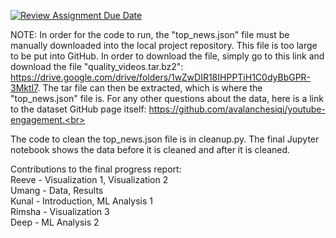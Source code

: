 [![Review Assignment Due Date](https://classroom.github.com/assets/deadline-readme-button-8d59dc4de5201274e310e4c54b9627a8934c3b88527886e3b421487c677d23eb.svg)](https://classroom.github.com/a/CsKePcbK)

NOTE: In order for the code to run, the "top_news.json" file must be manually downloaded into the local project repository. This file is too large to be put into GitHub. In order to download the file, simply go to this link and download the file "quality_videos.tar.bz2": https://drive.google.com/drive/folders/1wZwDIR18IHPPTiH1C0dyBbGPR-3MktI7. The tar file can then be extracted, which is where the "top_news.json" file is. For any other questions about the data, here is a link to the dataset GitHub page itself: https://github.com/avalanchesiqi/youtube-engagement.<br>

The code to clean the top_news.json file is in cleanup.py. The final Jupyter notebook shows the data before it is cleaned and after it is cleaned.

Contributions to the final progress report:  
Reeve - Visualization 1, Visualization 2  
Umang - Data, Results  
Kunal - Introduction, ML Analysis 1  
Rimsha - Visualization 3  
Deep - ML Analysis 2
